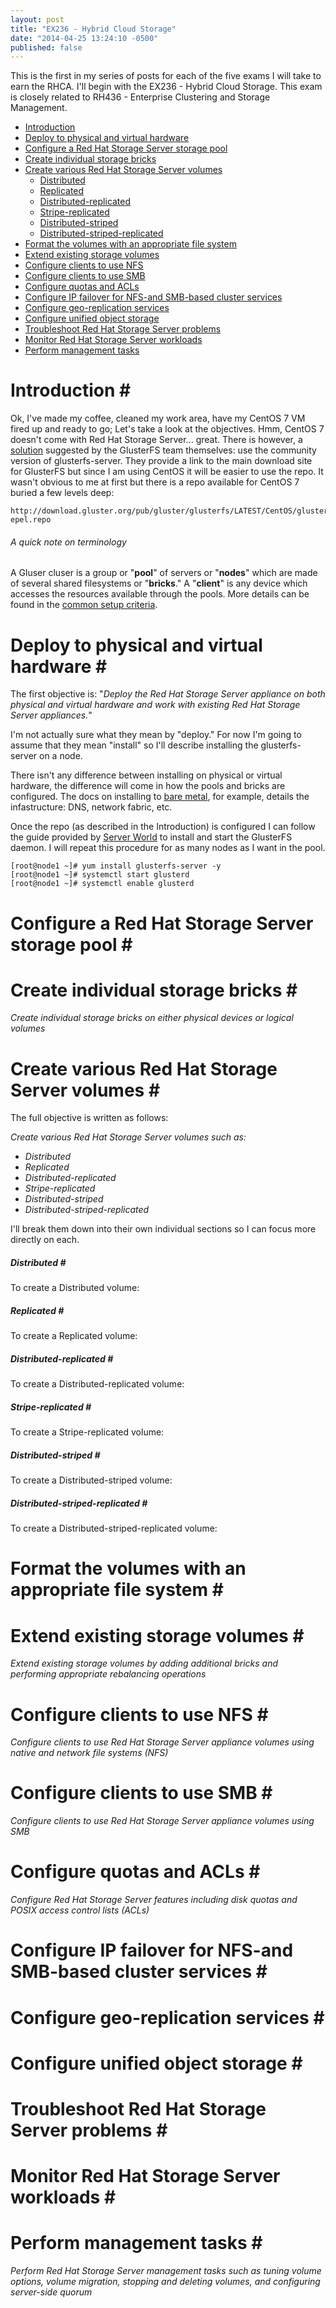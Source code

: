 ```yaml
---
layout: post
title: "EX236 - Hybrid Cloud Storage"
date: "2014-04-25 13:24:10 -0500"
published: false
---
```


This is the first in my series of posts for each of the five exams I will take to earn the RHCA. I'll begin with the EX236 - Hybrid Cloud Storage. This exam is closely related to RH436 - Enterprise Clustering and Storage Management.

* [Introduction](#intro)
* [Deploy to physical and virtual hardware](#obj1)
* [Configure a Red Hat Storage Server storage pool](#obj2)
* [Create individual storage bricks](#obj3)
* [Create various Red Hat Storage Server volumes](#obj4)
    * [Distributed](#obj4-1)
    * [Replicated](#obj4-2)
    * [Distributed-replicated](#obj4-3)
    * [Stripe-replicated](#obj4-4)
    * [Distributed-striped](#obj4-5)
    * [Distributed-striped-replicated](#obj4-6)
* [Format the volumes with an appropriate file system](#obj5)
* [Extend existing storage volumes](#obj6)
* [Configure clients to use NFS](#obj7)
* [Configure clients to use SMB](#obj8)
* [Configure quotas and ACLs](#obj9)
* [Configure IP failover for NFS-and SMB-based cluster services](#obj10)
* [Configure geo-replication services](#obj11)
* [Configure unified object storage](#obj12)
* [Troubleshoot Red Hat Storage Server problems](#obj13)
* [Monitor Red Hat Storage Server workloads](#obj14)
* [Perform management tasks](#obj15)

# Introduction <a name="intro">#</a>

Ok, I've made my coffee, cleaned my work area, have my CentOS 7 VM fired up and ready to go; Let's take a look at the objectives. Hmm, CentOS 7 doesn't come with Red Hat Storage Server... great. There is however, a [solution][1] suggested by the GlusterFS team themselves: use the community version of glusterfs-server. They provide a link to the main download site for GlusterFS but since I am using CentOS it will be easier to use the repo. It wasn't obvious to me at first but there is a repo available for CentOS 7 buried a few levels deep:

    http://download.gluster.org/pub/gluster/glusterfs/LATEST/CentOS/glusterfs-epel.repo

###### A quick note on terminology
A Gluser cluser is a group or "**pool**" of servers or "**nodes**" which are made of several shared filesystems or "**bricks**." A "**client**" is any device which accesses the resources available through the pools. More details can be found in the [common setup criteria][3].

# Deploy to physical and virtual hardware <a name="obj1">#</a>

The first objective is: "_Deploy the Red Hat Storage Server appliance on both physical and virtual hardware and work with existing Red Hat Storage Server appliances._" 

I'm not actually sure what they mean by "deploy." For now I'm going to assume that they mean "install" so I'll describe installing the glusterfs-server on a node. 

There isn't any difference between installing on physical or virtual hardware, the difference will come in how the pools and bricks are configured. The docs on installing to [bare metal][4], for example, details the infastructure: DNS, network fabric, etc.

Once the repo (as described in the Introduction) is configured I can follow the guide provided by [Server World][2] to install and start the GlusterFS daemon. I will repeat this procedure for as many nodes as I want in the pool.

    [root@node1 ~]# yum install glusterfs-server -y
    [root@node1 ~]# systemctl start glusterd
    [root@node1 ~]# systemctl enable glusterd


# Configure a Red Hat Storage Server storage pool <a name="obj2">#</a>

# Create individual storage bricks <a name="obj3">#</a>

_Create individual storage bricks on either physical devices or logical volumes_

# Create various Red Hat Storage Server volumes <a name="obj4">#</a>
The full objective is written as follows:

_Create various Red Hat Storage Server volumes such as:_
* _Distributed_
* _Replicated_
* _Distributed-replicated_
* _Stripe-replicated_
* _Distributed-striped_ 
* _Distributed-striped-replicated_

I'll break them down into their own individual sections so I can focus more directly on each.

##### Distributed <a name="obj4-1">#</a>
To create a Distributed volume:
##### Replicated <a name="obj4-2">#</a>
To create a Replicated volume:
##### Distributed-replicated <a name="obj4-3">#</a>
To create a Distributed-replicated volume:
##### Stripe-replicated <a name="obj4-4">#</a>
To create a Stripe-replicated volume:
##### Distributed-striped <a name="obj4-5">#</a>
To create a Distributed-striped volume:
##### Distributed-striped-replicated <a name="obj4-6">#</a>
To create a Distributed-striped-replicated volume: 

# Format the volumes with an appropriate file system <a name="obj5">#</a>

# Extend existing storage volumes <a name="obj6">#</a>
_Extend existing storage volumes by adding additional bricks and performing appropriate rebalancing operations_

# Configure clients to use NFS <a name="obj7">#</a>
_Configure clients to use Red Hat Storage Server appliance volumes using native and network file systems (NFS)_

# Configure clients to use SMB <a name="obj8">#</a>
_Configure clients to use Red Hat Storage Server appliance volumes using SMB_

# Configure quotas and ACLs <a name="obj9">#</a>
_Configure Red Hat Storage Server features including disk quotas and POSIX access control lists (ACLs)_

# Configure IP failover for NFS-and SMB-based cluster services <a name="obj10">#</a>

# Configure geo-replication services <a name="obj11">#</a>

# Configure unified object storage <a name="obj12">#</a>

# Troubleshoot Red Hat Storage Server problems <a name="obj13">#</a>

# Monitor Red Hat Storage Server workloads <a name="obj14">#</a>

# Perform management tasks <a name="obj15">#</a>
_Perform Red Hat Storage Server management tasks such as tuning volume options, volume migration, stopping and deleting volumes, and configuring server-side quorum_

[1]: http://blog.gluster.org/2014/07/wait-what-no-glusterfs-server-in-centos-7/
[2]: http://www.server-world.info/en/note?os=CentOS_7&p=glusterfs
[3]: http://www.gluster.org/documentation/Getting_started_common_criteria/
[4]: http://www.gluster.org/community/documentation/index.php/Getting_started_setup_baremetal